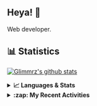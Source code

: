 ## Heya! 👋

Web developer.

## 📊 Statistics

[![Glimmrz's github stats](https://github-readme-stats.vercel.app/api?username=glimmrz&theme=dark&count_private=true)](https://github.com/anuraghazra/github-readme-stats)

<details>
  <summary><strong>📈 Languages & Stats</strong></summary>
  <img src="https://github-readme-stats.vercel.app/api?username=glimmrz&show_icons=true&theme=dark&hide_border=true"
       alt="Tayef's GitHub stats" />
  <img src="https://github-readme-stats.vercel.app/api/top-langs/?username=glimmrz&show_icons=true&theme=dark&hide_border=true&layout=compact&langs_count=5"
       alt="Tayef's Top GitHub Languages" />
</details>

<details>
<summary><strong> :zap: My Recent Activities </strong></summary>

<!-- ACTIVITY-LIST:START -->

- [glimmrz pushed to main in glimmrz/portfolio](https://github.com/glimmrz/portfolio/compare/eaf00950f1...276ac3ef55)
- [glimmrz pushed to main in glimmrz/portfolio](https://github.com/glimmrz/portfolio/compare/6ec378d7a5...eaf00950f1)
- [glimmrz made glimmrz/zeris public](https://github.com/glimmrz/zeris)
- [glimmrz deleted branch gb at glimmrz/zeris](https://github.com/)
- [glimmrz deleted branch master at glimmrz/zeris](https://github.com/)
<!-- ACTIVITY-LIST:END -->

</details>
